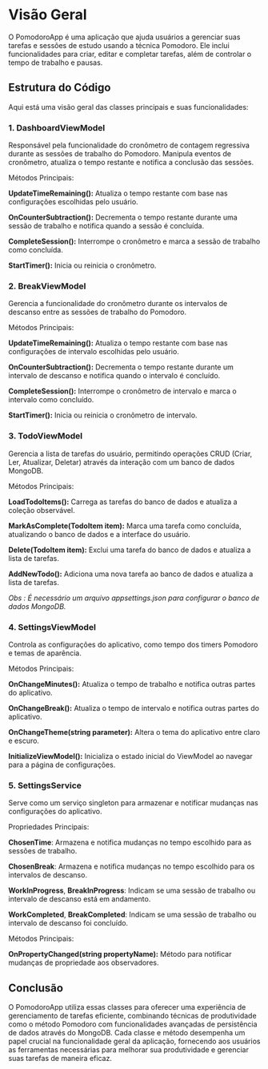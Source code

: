 # Visão Geral
O PomodoroApp é uma aplicação que ajuda usuários a gerenciar suas tarefas e sessões de estudo usando a técnica Pomodoro. Ele inclui funcionalidades para criar, editar e completar tarefas, além de controlar o tempo de trabalho e pausas.
## Estrutura do Código
Aqui está uma visão geral das classes principais e suas funcionalidades:

### 1. DashboardViewModel

Responsável pela funcionalidade do cronômetro de contagem regressiva durante as sessões de trabalho do Pomodoro. Manipula eventos de cronômetro, atualiza o tempo restante e notifica a conclusão das sessões.

Métodos Principais:

**UpdateTimeRemaining():** Atualiza o tempo restante com base nas configurações escolhidas pelo usuário.

**OnCounterSubtraction():** Decrementa o tempo restante durante uma sessão de trabalho e notifica quando a sessão é concluída.

**CompleteSession():** Interrompe o cronômetro e marca a sessão de trabalho como concluída.

**StartTimer():** Inicia ou reinicia o cronômetro.

### 2. BreakViewModel

Gerencia a funcionalidade do cronômetro durante os intervalos de descanso entre as sessões de trabalho do Pomodoro.

Métodos Principais:

**UpdateTimeRemaining():** Atualiza o tempo restante com base nas configurações de intervalo escolhidas pelo usuário.

**OnCounterSubtraction():** Decrementa o tempo restante durante um intervalo de descanso e notifica quando o intervalo é concluído.

**CompleteSession():** Interrompe o cronômetro de intervalo e marca o intervalo como concluído.

**StartTimer():** Inicia ou reinicia o cronômetro de intervalo.

### 3. TodoViewModel

Gerencia a lista de tarefas do usuário, permitindo operações CRUD (Criar, Ler, Atualizar, Deletar) através da interação com um banco de dados MongoDB.

Métodos Principais:

**LoadTodoItems():** Carrega as tarefas do banco de dados e atualiza a coleção observável.

**MarkAsComplete(TodoItem item):** Marca uma tarefa como concluída, atualizando o banco de dados e a interface do usuário.

**Delete(TodoItem item):** Exclui uma tarefa do banco de dados e atualiza a lista de tarefas.

**AddNewTodo():** Adiciona uma nova tarefa ao banco de dados e atualiza a lista de tarefas.

*Obs : É necessário um arquivo appsettings.json para configurar o banco de dados MongoDB.*

### 4. SettingsViewModel

Controla as configurações do aplicativo, como tempo dos timers Pomodoro e temas de aparência.

Métodos Principais:

**OnChangeMinutes():** Atualiza o tempo de trabalho e notifica outras partes do aplicativo.

**OnChangeBreak():** Atualiza o tempo de intervalo e notifica outras partes do aplicativo.

**OnChangeTheme(string parameter):** Altera o tema do aplicativo entre claro e escuro.

**InitializeViewModel():** Inicializa o estado inicial do ViewModel ao navegar para a página de configurações.

### 5. SettingsService

Serve como um serviço singleton para armazenar e notificar mudanças nas configurações do aplicativo.

Propriedades Principais:

**ChosenTime**: Armazena e notifica mudanças no tempo escolhido para as sessões de trabalho.

**ChosenBreak**: Armazena e notifica mudanças no tempo escolhido para os intervalos de descanso.

**WorkInProgress**, **BreakInProgress**: Indicam se uma sessão de trabalho ou intervalo de descanso está em andamento.

**WorkCompleted**, **BreakCompleted**: Indicam se uma sessão de trabalho ou intervalo de descanso foi concluído.

Métodos Principais:

**OnPropertyChanged(string propertyName):** Método para notificar mudanças de propriedade aos observadores.

## Conclusão

O PomodoroApp utiliza essas classes para oferecer uma experiência de gerenciamento de tarefas eficiente, combinando técnicas de produtividade como o método Pomodoro com funcionalidades avançadas de persistência de dados através do MongoDB. Cada classe e método desempenha um papel crucial na funcionalidade geral da aplicação, fornecendo aos usuários as ferramentas necessárias para melhorar sua produtividade e gerenciar suas tarefas de maneira eficaz.
